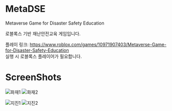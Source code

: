 # MetaDSE
Metaverse Game for Disaster Safety Education

로블록스 기반 재난안전교육 게임입니다.

플레이 링크: https://www.roblox.com/games/10971907403/Metaverse-Game-for-Disaster-Safety-Education <br/> 
실행 시 로블록스 플레이어가 필요합니다.

# ScreenShots


![화재1](https://user-images.githubusercontent.com/95402939/200560331-a995d1de-1b04-4989-80df-16b63b76ea71.jpg)
![화재2](https://user-images.githubusercontent.com/95402939/200560338-b84484b5-5d26-4755-b935-36767d17ce20.jpg)

![지진1](https://user-images.githubusercontent.com/95402939/200560315-ef2adbc3-cc4a-43ab-b2bc-b238be655a06.jpg)
![지진2](https://user-images.githubusercontent.com/95402939/200560320-3e065823-5be8-4f43-8910-40b4be56a14c.jpg)
